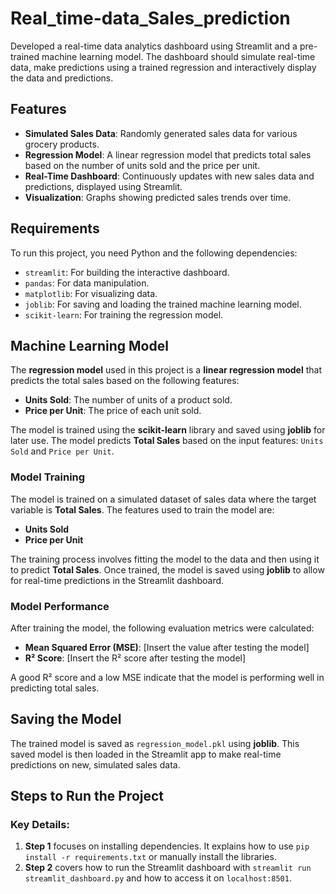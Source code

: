 # Real_time-data_Sales_prediction
Developed a real-time data analytics dashboard using Streamlit and a pre-trained machine learning model. The dashboard should simulate real-time data, make predictions using a trained regression  and interactively display the data and predictions.

## Features

- **Simulated Sales Data**: Randomly generated sales data for various grocery products.
- **Regression Model**: A linear regression model that predicts total sales based on the number of units sold and the price per unit.
- **Real-Time Dashboard**: Continuously updates with new sales data and predictions, displayed using Streamlit.
- **Visualization**: Graphs showing predicted sales trends over time.

## Requirements

To run this project, you need Python and the following dependencies:

- `streamlit`: For building the interactive dashboard.
- `pandas`: For data manipulation.
- `matplotlib`: For visualizing data.
- `joblib`: For saving and loading the trained machine learning model.
- `scikit-learn`: For training the regression model.

## Machine Learning Model

The **regression model** used in this project is a **linear regression model** that predicts the total sales based on the following features:

- **Units Sold**: The number of units of a product sold.
- **Price per Unit**: The price of each unit sold.

The model is trained using the **scikit-learn** library and saved using **joblib** for later use. The model predicts **Total Sales** based on the input features: `Units Sold` and `Price per Unit`.

### Model Training

The model is trained on a simulated dataset of sales data where the target variable is **Total Sales**. The features used to train the model are:

- **Units Sold**
- **Price per Unit**

The training process involves fitting the model to the data and then using it to predict **Total Sales**. Once trained, the model is saved using **joblib** to allow for real-time predictions in the Streamlit dashboard.


### Model Performance

After training the model, the following evaluation metrics were calculated:
- **Mean Squared Error (MSE)**: [Insert the value after testing the model]
- **R² Score**: [Insert the R² score after testing the model]

A good R² score and a low MSE indicate that the model is performing well in predicting total sales.

## Saving the Model

The trained model is saved as `regression_model.pkl` using **joblib**. This saved model is then loaded in the Streamlit app to make real-time predictions on new, simulated sales data.

## Steps to Run the Project

### Key Details:
1. **Step 1** focuses on installing dependencies. It explains how to use `pip install -r requirements.txt` or manually install the libraries.
2. **Step 2** covers how to run the Streamlit dashboard with `streamlit run streamlit_dashboard.py` and how to access it on `localhost:8501`.



